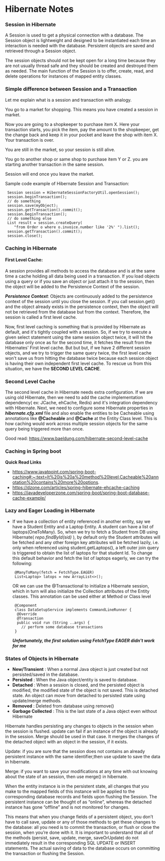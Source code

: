 # Hibernate Notes

### Session in Hibernate

A Session is used to get a physical connection with a database. The Session object is lightweight and designed to be 
instantiated each time an interaction is needed with the database. Persistent objects are saved and retrieved through a 
Session object.

The session objects should not be kept open for a long time because they are not usually thread safe and they should be 
created and destroyed them as needed. The main function of the Session is to offer, create, read, and delete operations 
for instances of mapped entity classes.

### Simple difference between Session and a Transaction

Let me explain what is a session and transaction with analogy.

You go to a market for shopping. This means you have created a session in market.

Now you are going to a shopkeeper to purchase item X. Here your transaction starts, you pick the item, pay the amount to
the shopkeeper, get the change back and keep it in your pocket and leave the shop with item X. Your transaction is over.

You are still in the market, so your session is still alive.

You go to another shop or same shop to purchase item Y or Z. you are starting another transaction in the same session.

Session will end once you leave the market.

Sample code example of Hibernate Session and Transaction:

```
 Session session = HibernateSessionFactoryUtil.openSession();
 session.beginTransaction();
 // do something
 session.save(myObject);
 session.getTransaction().commit();
 session.beginTransaction();
 // do something else
 List result = session.createQuery(
    "from Order o where o.invoice.number like '2%' ").list();
 session.getTransaction().commit();
 session.close();
```

### Caching in Hibernate

#### **First Level Cache**:   

A session provides all methods to access the database and is at the same time a cache holding 
all data being used in a transaction. If you load objects using a query or if you save an object or just attach it to 
the session, then the object will be added to the Persistence Context of the session.

***Persistence Context***: Objects are continuously added to the persistence context of the session until you close the 
session. If you call session.get() and the object already exists in the persistence context, then the object will not 
be retrieved from the database but from the context. Therefore, the session is called a first level cache.

Now, first level caching is something that is provided by Hibernate as default, and it's tightly coupled with a session.
So, if we try to execute a given select statement using the same session object twice, it will hit the database only once
as for the second time, it fetches the result from the Hibernates' First level cache. But but but, if we have 2 different 
session objects, and we try to trigger the same query twice, the first level cache won't save us from hitting the database
twice because each session object is having their own independent first level cache. To rescue us from this situation, 
we have the **SECOND LEVEL CACHE**.

### Second Level Cache

The second level cache in Hibernate needs extra configuration. If we are using old Hibernate, then we need to add the
cache implementation dependency( ex: JCache, ehCache, Redis) and it's integration dependency with Hibernate. Next, we 
need to configure some Hibernate properties in ***hibernate.cfg.xml*** file and also enable the entities to be Cacheable
using annotations like **@Cacheable** and **@Cache** at the Entity Class level. This is how caching would work across 
multiple session objects for the same query being triggered more than once.

Good read:
https://www.baeldung.com/hibernate-second-level-cache

### Caching in Spring boot

**Quick Read Links**

* https://www.javatpoint.com/spring-boot-caching#:~:text=It%20is%20a%20method%20level,Cacheable%20annotation%20contains%20more%20options.
* https://dzone.com/articles/spring-hibernate-ehcache-caching
* https://javadeveloperzone.com/spring-boot/spring-boot-database-cache-example/

### Lazy and Eager Loading in Hibernate

* If we have a collection of entity referenced in another entity, say we have a Student Entity and a Laptop Entity.
A student can have a list of laptops(OneToMany). So, when we try to fetch a Student from DB using Hibernate( *repo.findById(sid)* ), by default 
only the Student attributes will be fetched and any other foreign key attributes will be fetched lazily, 
  i.e. only when referenced using student.getLaptops(), a left outer join query is triggered to obtain the list of 
  laptops for that student Id. To change this default behavior and fetch the list of laptops eagerly, we can try the 
  following:
  
   ```
    @ManyToMany(fetch = FetchType.EAGER)
    List<Laptop> latops = new ArrayList<>();
   ```
  OR we can use the @Transactional to initialize a Hibernate session, which in turn will also initialize the Collection 
  attributes of the Entity classes. This annotation can be used either at Method or Class level  
  
   ```
    @Component
    class DataSetupService implements CommandLineRunner {
     @Override
     @Transaction
     public void run (String ..args) {
       // perform some database transactions
    }
   ```
  ***Unfortunately, the first solution using FetchType EAGER didn't work for me***

### States of Objects in Hibernate

* **New/Transient** : When a normal Java object is just created but not persisted/saved in the database.
* **Persisted** : When the Java object/entity is saved to database.
* **Detached** : When a session is closed, and the persisted object is modified, the modified state of the object is not
  saved. This is detached state. An object can move from detached to persisted state using update/merge methods.
* **Removed** : Deleted from database using remove()
* **Garbage Collected** : This is the last state of a Java object even without Hibernate

Hibernate handles persisting any changes to objects in the session when the session is flushed. update can fail if an 
instance of the object is already in the session. Merge should be used in that case. It merges the changes of the 
detached object with an object in the session, if it exists.

Update: if you are sure that the session does not contains an already persistent instance with the same identifier,then 
use update to save the data in hibernate.

Merge: if you want to save your modifications at any time with out knowing about the state of an session, then use 
merge() in hibernate.

When the entity instance is in the persistent state, all changes that you make to the mapped fields of this instance 
will be applied to the corresponding database records and fields upon flushing the Session. The persistent instance 
can be thought of as “online”, whereas the detached instance has gone “offline” and is not monitored for changes.

This means that when you change fields of a persistent object, you don’t have to call save, update or any of those 
methods to get these changes to the database: all you need is to commit the transaction, or flush or close the session, 
when you’re done with it. It is important to understand that all of the methods (persist, save, update, merge, 
saveOrUpdate) do not immediately result in the corresponding SQL UPDATE or INSERT statements. The actual saving of data
to the database occurs on committing the transaction or flushing the Session.

